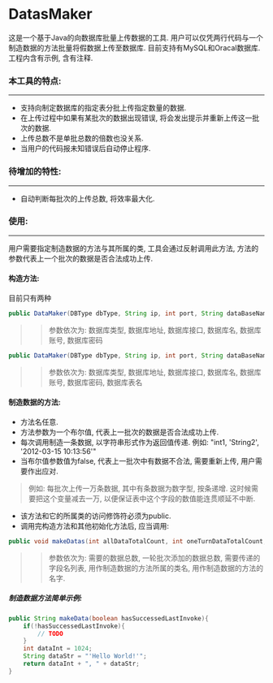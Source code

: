 # DatasMaker
这是一个基于Java的向数据库批量上传数据的工具. 用户可以仅凭两行代码与一个制造数据的方法批量将假数据上传至数据库. 目前支持有MySQL和Oracal数据库. 工程内含有示例, 含有注释. <br/>

### 本工具的特点:
----
* 支持向制定数据库的指定表分批上传指定数量的数据. <br/>
* 在上传过程中如果有某批次的数据出现错误, 将会发出提示并重新上传这一批次的数据. <br/>
* 上传总数不是单批总数的倍数也没关系. <br/>
* 当用户的代码报未知错误后自动停止程序. <br/>

### 待增加的特性: 
----
* 自动判断每批次的上传总数, 将效率最大化. <br/>

### 使用: 
----
用户需要指定制造数据的方法与其所属的类, 工具会通过反射调用此方法, 方法的参数代表上一个批次的数据是否合法成功上传. <br/>
#### 构造方法: 
目前只有两种 <br/>
```Java
public DataMaker(DBType dbType, String ip, int port, String dataBaseName, String userName, String password)
```
>>参数依次为: 数据库类型, 数据库地址, 数据库接口, 数据库名, 数据库账号, 数据库密码 <br/>
```Java
public DataMaker(DBType dbType, String ip, int port, String dataBaseName, String userName, String password, String tableName)
```
>>参数依次为: 数据库类型, 数据库地址, 数据库接口, 数据库名, 数据库账号, 数据库密码, 数据库表名 <br/>
#### 制造数据的方法: 
* 方法名任意. <br/>
* 方法参数为一个布尔值, 代表上一批次的数据是否合法成功上传. <br/>
* 每次调用制造一条数据, 以字符串形式作为返回值传递. 例如: "int1, 'String2', '2012-03-15 10:13:56'" <br/>
* 当布尔值参数值为false, 代表上一批次中有数据不合法, 需要重新上传, 用户需要作出应对. <br/>
>例如: 每批次上传一万条数据, 其中有条数据为数字型, 按条递增. 这时候需要把这个变量减去一万, 以便保证表中这个字段的数值能连贯顺延不中断. <br/>
* 该方法和它的所属类的访问修饰符必须为public. <br/>
* 调用完构造方法和其他初始化方法后, 应当调用: <br/>
```Java
public void makeDatas(int allDataTotalCount, int oneTurnDataTotalCount, String fields, String callerClassName, String methodName)
```
>>参数依次为: 需要的数据总数, 一轮批次添加的数据总数, 需要传递的字段名列表, 用作制造数据的方法所属的类名, 用作制造数据的方法的名字.<br/>
##### 制造数据方法简单示例: 
```Java
public String makeData(boolean hasSuccessedLastInvoke){
	if(!hasSuccessedLastInvoke){
		// TODO
	}
	int dataInt = 1024;
	String dataStr = "'Hello World!'";
	return dataInt + ", " + dataStr;
}
```
